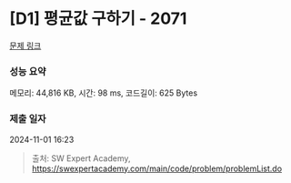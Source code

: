 # [D1] 평균값 구하기 - 2071 

[문제 링크](https://swexpertacademy.com/main/code/problem/problemDetail.do?contestProbId=AV5QRnJqA5cDFAUq) 

### 성능 요약

메모리: 44,816 KB, 시간: 98 ms, 코드길이: 625 Bytes

### 제출 일자

2024-11-01 16:23



> 출처: SW Expert Academy, https://swexpertacademy.com/main/code/problem/problemList.do